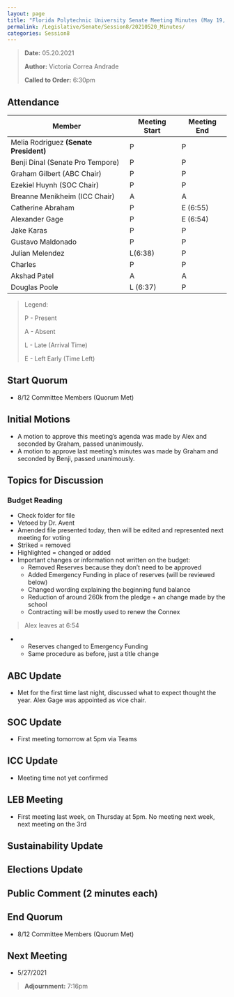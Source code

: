 ```yaml
---
layout: page
title: "Florida Polytechnic University Senate Meeting Minutes (May 19, 2021)"
permalink: /Legislative/Senate/Session8/20210520_Minutes/
categories: Session8
---
```


> **Date:** 05.20.2021
>
> **Author:** Victoria Correa Andrade
>
> **Called to Order:** 6:30pm

## Attendance

| Member | Meeting Start | Meeting End |
|--------|---|---|
| Melia Rodriguez **(Senate President)** 	| P 		| P |
| Benji Dinal (Senate Pro Tempore) 			| P 		| P |
| Graham Gilbert (ABC Chair) 				| P 		| P |
| Ezekiel Huynh (SOC Chair)					| P 		| P |
| Breanne Menikheim (ICC Chair)				| A 		| A |
| Catherine Abraham							| P 		| E (6:55) |
| Alexander Gage 							| P 		| E (6:54) |
| Jake Karas 								| P 		| P |
| Gustavo Maldonado 						| P 		| P |
| Julian Melendez 							| L(6:38) 	| P |
| Charles 									| P 		| P |
| Akshad Patel 								| A 		| A |
| Douglas Poole 							| L (6:37)	| P |

> Legend:
>
> P - Present
>
> A - Absent
>
> L - Late (Arrival Time)
>
> E - Left Early (Time Left)

## Start Quorum
- 8/12 Committee Members (Quorum Met)

## Initial Motions
- A motion to approve this meeting’s agenda was made by Alex and seconded by Graham, passed unanimously.
- A motion to approve last meeting’s minutes was made by Graham and seconded by Benji, passed unanimously. 

## Topics for Discussion

### Budget Reading
- Check folder for file
- Vetoed by Dr. Avent
- Amended file presented today, then will be edited and represented next meeting for voting
- Striked = removed
- Highlighted = changed or added
- Important changes or information not written on the budget:
	- Removed Reserves because they don’t need to be approved
	- Added Emergency Funding in place of reserves (will be reviewed below)
	- Changed wording explaining the beginning fund balance
	- Reduction of around 260k from the pledge + an change made by the school
	- Contracting will be mostly used to renew the Connex

> Alex leaves at 6:54

- 
	- Reserves changed to Emergency Funding
	- Same procedure as before, just a title change

## ABC Update
- Met for the first time last night, discussed what to expect thought the year. Alex Gage was appointed as vice chair.

## SOC Update
- First meeting tomorrow at 5pm via Teams

## ICC Update
- Meeting time not yet confirmed

## LEB Meeting
- First meeting last week, on Thursday at 5pm. No meeting next week, next meeting on the 3rd

## Sustainability Update

## Elections Update

## Public Comment (2 minutes each)

## End Quorum
- 8/12 Committee Members (Quorum Met)

## Next Meeting
- 5/27/2021

> **Adjournment:** 7:16pm

